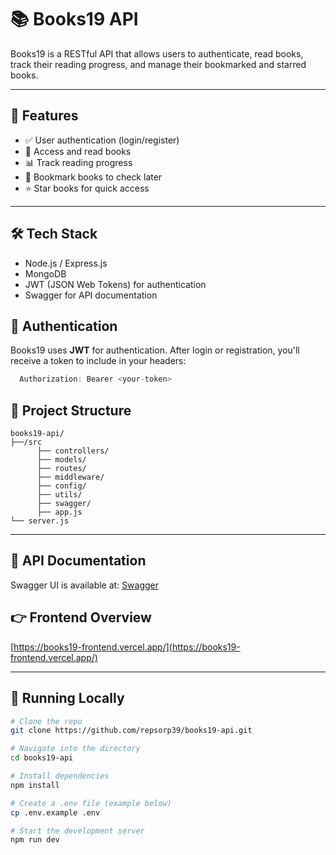 # 📚 Books19 API

Books19 is a RESTful API that allows users to authenticate, read books, track their reading progress, and manage their bookmarked and starred books.

---

## 🚀 Features

- ✅ User authentication (login/register)
- 📖 Access and read books
- 📊 Track reading progress
- 🔖 Bookmark books to check later
- ⭐ Star books for quick access

---

## 🛠️ Tech Stack

- Node.js / Express.js
- MongoDB
- JWT (JSON Web Tokens) for authentication
- Swagger for API documentation

## 🔐 Authentication

Books19 uses **JWT** for authentication. After login or registration, you'll receive a token to include in your headers:

```js
  Authorization: Bearer <your-token>
```


## 📂 Project Structure
``` test
books19-api/
├──/src  
      ├── controllers/
      ├── models/
      ├── routes/
      ├── middleware/
      ├── config/
      ├── utils/
      ├── swagger/
      ├── app.js
└── server.js
```

---

## 📄 API Documentation

Swagger UI is available at: [Swagger](https://books19-api.onrender.com/api-docs)

## 👉 Frontend Overview

[https://books19-frontend.vercel.app/](https://books19-frontend.vercel.app/)

---

## 🧪 Running Locally

```bash
# Clone the repo
git clone https://github.com/repsorp39/books19-api.git

# Navigate into the directory
cd books19-api

# Install dependencies
npm install

# Create a .env file (example below)
cp .env.example .env

# Start the development server
npm run dev
```
